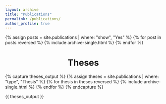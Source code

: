 ```yaml
---
layout: archive
title: "Publications"
permalink: /publications/
author_profile: true
---
```

<!--
{% if author.googlescholar %}
  You can also find my articles on <u><a href="{{author.googlescholar}}">my Google Scholar profile</a>.</u>
{% endif %}

{% include base_path %}
{% for post in site.publications reversed %}
  {% include archive-single.html %}
{% endfor %}
-->
{% assign posts = site.publications | where: "show", "Yes"  %}
{% for post in posts reversed %}
  {% include archive-single.html %}
{% endfor %}

<h1 style="text-align:center; margin-top:40px;">Theses</h1>

{% capture theses_output %}
{% assign theses = site.publications | where: "type", "Thesis" %}
{% for thesis in theses reversed %}
  {% include archive-single.html %}
{% endfor %}
{% endcapture %}

{{ theses_output }}
